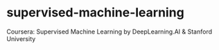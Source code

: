 # supervised-machine-learning
Coursera: Supervised Machine Learning by DeepLearning.AI &amp; Stanford University